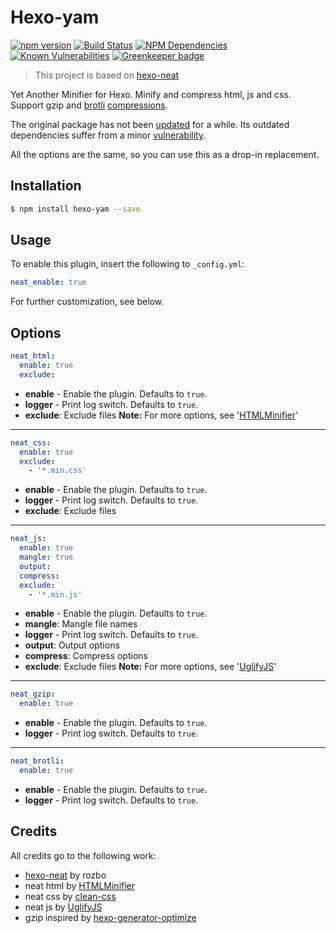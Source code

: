 # Hexo-yam

[![npm version](https://badge.fury.io/js/hexo-yam.svg)](https://www.npmjs.com/package/hexo-yam)
[![Build Status](https://travis-ci.com/weyusi/hexo-yam.svg?branch=master)](https://travis-ci.com/weyusi/hexo-yam)
[![NPM Dependencies](https://david-dm.org/weyusi/hexo-yam.svg)](https://david-dm.org/weyusi/hexo-yam)
[![Known Vulnerabilities](https://snyk.io/test/npm/hexo-yam/badge.svg)](https://snyk.io/test/npm/hexo-yam)
[![Greenkeeper badge](https://badges.greenkeeper.io/weyusi/hexo-yam.svg)](https://greenkeeper.io/)

> This project is based on [hexo-neat](https://github.com/rozbo/hexo-neat)

Yet Another Minifier for Hexo. Minify and compress html, js and css. Support gzip and [brotli](https://en.wikipedia.org/wiki/Brotli) [compressions](https://en.wikipedia.org/wiki/HTTP_compression).

The original package has not been [updated](https://www.npmjs.com/package/hexo-neat) for a while. Its outdated dependencies suffer from a minor [vulnerability](https://snyk.io/test/npm/hexo-neat).

All the options are the same, so you can use this as a drop-in replacement.

## Installation
``` bash
$ npm install hexo-yam --save
```

## Usage
To enable this plugin, insert the following to `_config.yml`:
``` yaml
neat_enable: true
```
For further customization, see below.

## Options
``` yaml
neat_html:
  enable: true
  exclude:
```
- **enable** - Enable the plugin. Defaults to `true`.
- **logger** - Print log switch. Defaults to `true`.
- **exclude**: Exclude files
**Note:** For more options, see '[HTMLMinifier](https://github.com/kangax/html-minifier)'

----------

``` yaml
neat_css:
  enable: true
  exclude:
    - '*.min.css'
```
- **enable** - Enable the plugin. Defaults to `true`.
- **logger** - Print log switch. Defaults to `true`.
- **exclude**: Exclude files

----------

``` yaml
neat_js:
  enable: true
  mangle: true
  output:
  compress:
  exclude:
    - '*.min.js'
```
- **enable** - Enable the plugin. Defaults to `true`.
- **mangle**: Mangle file names
- **logger** - Print log switch. Defaults to `true`.
- **output**: Output options
- **compress**: Compress options
- **exclude**: Exclude files
**Note:** For more options, see '[UglifyJS](https://github.com/mishoo/UglifyJS2)'

----------

``` yaml
neat_gzip:
  enable: true
```
- **enable** - Enable the plugin. Defaults to `true`.
- **logger** - Print log switch. Defaults to `true`.

----------

``` yaml
neat_brotli:
  enable: true
```
- **enable** - Enable the plugin. Defaults to `true`.
- **logger** - Print log switch. Defaults to `true`.

## Credits
All credits go to the following work:
- [hexo-neat](https://github.com/rozbo/hexo-neat) by rozbo
- neat html by [HTMLMinifier](https://github.com/kangax/html-minifier)
- neat css  by [clean-css](https://github.com/jakubpawlowicz/clean-css)
- neat js   by  [UglifyJS](http://lisperator.net/uglifyjs/)
- gzip inspired by [hexo-generator-optimize](https://github.com/JackyRen/hexo-generator-optimize)
